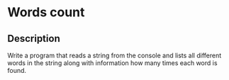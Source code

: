# Words count

## Description
Write a program that reads a string from the console and lists all different words in the string along with information how many times each word is found.
